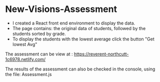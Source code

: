 # New-Visions-Assessment

- I created a React front end environment to display the data. 
- The page contains: the original data of students, followed by the students sorted by grade.
- To display the students with the lowest average click the button "Get lowest Avg"

The assessment can be view at : https://reverent-northcutt-1c6978.netlify.com/

The results of the assessment can also be checked in the console, using the file: Assessment.js

